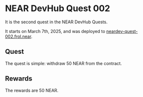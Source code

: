 # NEAR DevHub Quest 002

It is the second quest in the NEAR DevHub Quests.

It starts on March 7th, 2025, and was deployed to [neardev-quest-002.frol.near](https://explorer.near.org/accounts/neardev-quest-002.frol.near).

## Quest

The quest is simple: withdraw 50 NEAR from the contract.

## Rewards

The rewards are 50 NEAR.